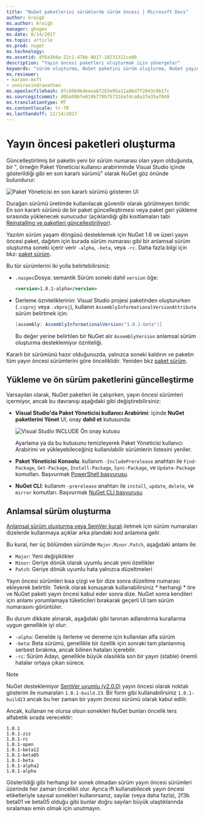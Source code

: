 ```yaml
---
title: "NuGet paketlerini sürümlerde sürüm öncesi | Microsoft Docs"
author: kraigb
ms.author: kraigb
manager: ghogen
ms.date: 8/14/2017
ms.topic: article
ms.prod: nuget
ms.technology: 
ms.assetid: df6a366a-22c1-47bb-8017-18231311ce88
description: "Yayın öncesi paketleri oluşturmak için yönergeler"
keywords: "sürüm oluşturma, NuGet paketini sürüm oluşturma, NuGet yayın öncesi sürümler, NuGet ön sürüm paketlerini, Önizleme paketi sürümleri, RC paketi sürümleri, Beta paketi sürümleri, NuGet anlamsal sürüm oluşturma"
ms.reviewer:
- karann-msft
- unniravindranathan
ms.openlocfilehash: 07cb9b9bdeeea6f283e95a11a06d7f2043c9b17c
ms.sourcegitcommit: d0ba99bfe019b779b75731bafdca8a37e35ef0d9
ms.translationtype: MT
ms.contentlocale: tr-TR
ms.lasthandoff: 12/14/2017
---
```

# <a name="building-pre-release-packages"></a>Yayın öncesi paketleri oluşturma

Güncelleştirilmiş bir paketin yeni bir sürüm numarası olan yayın olduğunda, bir ", örneğin Paket Yöneticisi kullanıcı arabiriminde Visual Studio içinde gösterildiği gibi en son kararlı sürümü" olarak NuGet göz önünde bulundurur:

![Paket Yöneticisi en son kararlı sürümü gösteren UI](media/Prerelease_01-LatestStable.png)

Durağan sürümü üretimde kullanılacak güvenilir olarak görülmeyen biridir. En son kararlı sürümü de bir paket güncelleştirmesi veya paket geri yükleme sırasında yüklenecek sunucudur (açıklandığı gibi kısıtlamaları tabi [Reinstalling ve paketleri güncelleştiriliyor](../consume-packages/reinstalling-and-updating-packages.md)).

Yazılım sürüm yaşam döngüsü desteklemek için NuGet 1.6 ve üzeri yayın öncesi paket, dağıtım için burada sürüm numarası gibi bir anlamsal sürüm oluşturma soneki içerir verir `-alpha`, `-beta`, veya `-rc`. Daha fazla bilgi için bkz: [paket sürüm](../reference/package-versioning.md#pre-release-versions).

Bu tür sürümlerini iki yolla belirtebilirsiniz:

- `.nuspec`Dosya: semantik Sürüm soneki dahil `version` öğe:

    ```xml
    <version>1.0.1-alpha</version>
    ```

- Derleme özniteliklerinin: Visual Studio projesi paketinden oluştururken (`.csproj` veya `.vbproj`), kullanın `AssemblyInformationalVersionAttribute` sürüm belirtmek için:

    ```cs
    [assembly: AssemblyInformationalVersion("1.0.1-beta")]
    ```

    Bu değer yerine belirtilen bir NuGet alır `AssemblyVersion` anlamsal sürüm oluşturma desteklemiyor özniteliği.

Kararlı bir sürümünü hazır olduğunuzda, yalnızca soneki kaldırın ve paketin tüm yayın öncesi sürümlerini göre önceliklidir. Yeniden bkz [paket sürüm](../reference/package-versioning.md#pre-release-versions).


## <a name="installing-and-updating-pre-release-packages"></a>Yükleme ve ön sürüm paketlerini güncelleştirme

Varsayılan olarak, NuGet paketleri ile çalışırken, yayın öncesi sürümleri içermiyor, ancak bu davranışı aşağıdaki gibi değiştirebilirsiniz:

- **Visual Studio'da Paket Yöneticisi kullanıcı Arabirimi**: içinde **NuGet paketlerini Yönet** UI, onay **dahil et** kutusunda:

    ![Visual Studio INCLUDE Ön onay kutusu](media/Prerelease_02-CheckPrerelease.png)

    Ayarlama ya da bu kutusunu temizleyerek Paket Yöneticisi kullanıcı Arabirimi ve yükleyebileceğiniz kullanılabilir sürümlerin listesini yeniler.

- **Paket Yöneticisi Konsolu**: kullanım `-IncludePrerelease` anahtarı ile `Find-Package`, `Get-Package`, `Install-Package`, `Sync-Package`, ve `Update-Package` komutları. Başvurmak [PowerShell başvurusu](../tools/powershell-reference.md).

- **NuGet CLI**: kullanım `-prerelease` anahtarı ile `install`, `update`, `delete`, ve `mirror` komutları. Başvurmak [NuGet CLI başvurusu](../tools/nuget-exe-cli-reference.md)


## <a name="semantic-versioning"></a>Anlamsal sürüm oluşturma

[Anlamsal sürüm oluşturma veya SemVer kuralı](http://semver.org/spec/v1.0.0.html) iletmek için sürüm numaraları dizelerde kullanmaya açıklar arka plandaki kod anlamına gelir.

Bu kural, her üç bölümden sürümde `Major.Minor.Patch`, aşağıdaki anlamı ile:

- `Major`: Yeni değişiklikler
- `Minor`: Geriye dönük olarak uyumlu ancak yeni özellikler
- `Patch`: Geriye dönük uyumlu hata yalnızca düzeltmeleri

Yayın öncesi sürümleri kısa çizgi ve bir dize sonra düzeltme numarası ekleyerek belirtilir. Teknik olarak konuşarak kullanabilirsiniz * herhangi * tire ve NuGet paketi yayın öncesi kabul eder sonra dize. NuGet sonra kendileri için anlamı yorumlamaya tüketicileri bırakarak geçerli UI tam sürüm numarasını görüntüler.

Bu durum dikkate alınarak, aşağıdaki gibi tanınan adlandırma kurallarına uygun genellikle iyi olur:

- `-alpha`: Genelde iş ilerleme ve deneme için kullanılan alfa sürüm
- `-beta`: Beta sürümü, genellikle bir özellik için sonraki tam planlanmış serbest bırakma, ancak bilinen hataları içerebilir.
- `-rc`: Sürüm Adayı, genellikle büyük olasılıkla son bir yayın (stable) önemli hatalar ortaya çıkan sürece.

> [!Note]
> NuGet desteklemiyor [SemVer uyumlu (v2.0.0)](http://semver.org/spec/v2.0.0.html) yayın öncesi olarak noktalı gösterim ile numaraları `1.0.1-build.23`. Bir form gibi kullanabilirsiniz `1.0.1-build23` ancak bu her zaman bir yayım öncesi sürümü olarak kabul edilir.

Ancak, kullanan ne olursa olsun sonekleri NuGet bunları öncelik ters alfabetik sırada verecektir:

```
1.0.1
1.0.1-zzz
1.0.1-rc
1.0.1-open
1.0.1-beta12
1.0.1-beta05
1.0.1-beta
1.0.1-alpha2
1.0.1-alpha
```

Gösterildiği gibi herhangi bir sonek olmadan sürüm yayın öncesi sürümleri üzerinde her zaman öncelikli olur. Ayrıca ift kullanabilecek yayın öncesi etiketleriyle sayısal sonekleri kullanırsanız, sayılar (veya daha fazla), 2f3b beta01 ve beta05 olduğu gibi bunlar doğru sayıları büyük ulaştıklarında sıralaması emin olmak için unutmayın.
